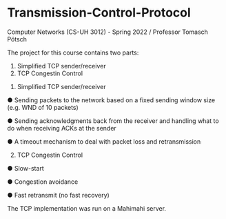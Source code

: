 # Transmission-Control-Protocol
Computer Networks (CS-UH 3012) - Spring 2022 / Professor Tomasch Pötsch


The project for this course contains two parts:
1. Simplified TCP sender/receiver
2. TCP Congestin Control



1) Simplified TCP sender/receiver

● Sending packets to the network based on a fixed sending window size (e.g. WND of 10
packets)

● Sending acknowledgments back from the receiver and handling what to do when
receiving ACKs at the sender

● A timeout mechanism to deal with packet loss and retransmission



2) TCP Congestin Control

● Slow-start

● Congestion avoidance

● Fast retransmit (no fast recovery)




The TCP implementation was run on a Mahimahi server.
